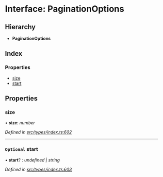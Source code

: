# Interface: PaginationOptions

## Hierarchy

* **PaginationOptions**

## Index

### Properties

* [size](paginationoptions.md#size)
* [start](paginationoptions.md#optional-start)

## Properties

###  size

• **size**: *number*

*Defined in [src/types/index.ts:602](https://github.com/PolymathNetwork/polymesh-sdk/blob/23062de4/src/types/index.ts#L602)*

___

### `Optional` start

• **start**? : *undefined | string*

*Defined in [src/types/index.ts:603](https://github.com/PolymathNetwork/polymesh-sdk/blob/23062de4/src/types/index.ts#L603)*

